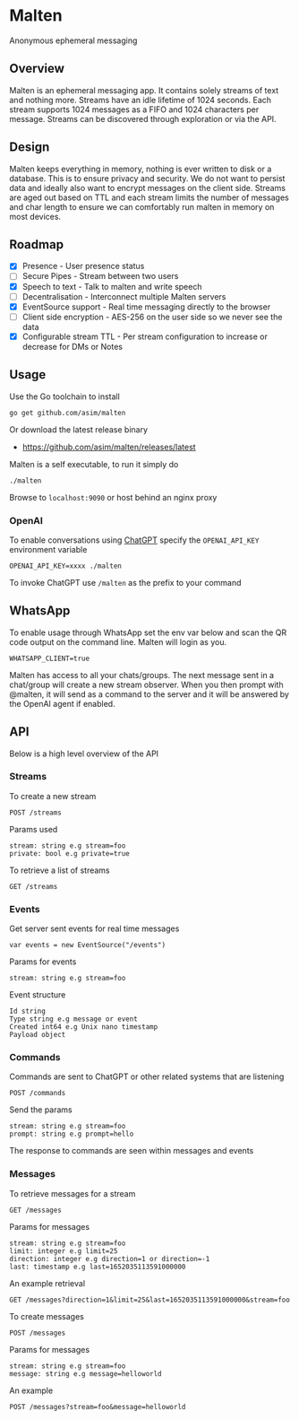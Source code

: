 # Malten

Anonymous ephemeral messaging

## Overview

Malten is an ephemeral messaging app. It contains solely streams of text and nothing more. 
Streams have an idle lifetime of 1024 seconds. Each stream supports 1024 messages as a FIFO and 
1024 characters per message. Streams can be discovered through exploration or via the API.

## Design

Malten keeps everything in memory, nothing is ever written to disk or a database. This is to ensure privacy and security. We 
do not want to persist data and ideally also want to encrypt messages on the client side. Streams are aged out based on TTL 
and each stream limits the number of messages and char length to ensure we can comfortably run malten in memory on most devices. 

## Roadmap

- [x] Presence - User presence status
- [ ] Secure Pipes - Stream between two users
- [x] Speech to text - Talk to malten and write speech
- [ ] Decentralisation - Interconnect multiple Malten servers
- [x] EventSource support - Real time messaging directly to the browser
- [ ] Client side encryption - AES-256 on the user side so we never see the data
- [x] Configurable stream TTL - Per stream configuration to increase or decrease for DMs or Notes

## Usage

Use the Go toolchain to install

```
go get github.com/asim/malten
```

Or download the latest release binary

- https://github.com/asim/malten/releases/latest

Malten is a self executable, to run it simply do 

```
./malten
```

Browse to `localhost:9090` or host behind an nginx proxy

### OpenAI

To enable conversations using [ChatGPT](https://openai.com/blog/chatgpt) specify the `OPENAI_API_KEY` environment variable

```
OPENAI_API_KEY=xxxx ./malten
```

To invoke ChatGPT use `/malten` as the prefix to your command

## WhatsApp

To enable usage through WhatsApp set the env var below and scan the QR code output on the command line. Malten will login as you.

```
WHATSAPP_CLIENT=true
```

Malten has access to all your chats/groups. The next message sent in a chat/group will create a new stream 
observer. When you then prompt with @malten, it will send as a command to the server and it will be answered 
by the OpenAI agent if enabled.

## API

Below is a high level overview of the API

### Streams

To create a new stream

```
POST /streams
```

Params used

```
stream: string e.g stream=foo
private: bool e.g private=true
```

To retrieve a list of streams

```
GET /streams
```

### Events

Get server sent events for real time messages

```
var events = new EventSource("/events")
```

Params for events

```
stream: string e.g stream=foo
```

Event structure

```
Id string
Type string e.g message or event
Created int64 e.g Unix nano timestamp
Payload object
```

### Commands

Commands are sent to ChatGPT or other related systems that are listening

```
POST /commands
```

Send the params

```
stream: string e.g stream=foo
prompt: string e.g prompt=hello
```

The response to commands are seen within messages and events

### Messages

To retrieve messages for a stream

```
GET /messages
```

Params for messages

```
stream: string e.g stream=foo
limit: integer e.g limit=25
direction: integer e.g direction=1 or direction=-1
last: timestamp e.g last=1652035113591000000
```

An example retrieval

```
GET /messages?direction=1&limit=25&last=1652035113591000000&stream=foo
```

To create messages

```
POST /messages
```

Params for messages

```
stream: string e.g stream=foo
message: string e.g message=helloworld
```

An example

```
POST /messages?stream=foo&message=helloworld
```
